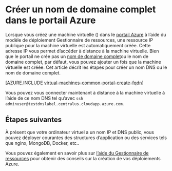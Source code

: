 <properties
   pageTitle="Création de nom de domaine complet pour une machine virtuelle dans Azure portal | Microsoft Azure"
   description="Apprenez à créer un nom de domaine complet ou nom de domaine complet pour un gestionnaire de ressources en fonction de machine virtuelle dans le portail Azure."
   services="virtual-machines-linux"
   documentationCenter=""
   authors="iainfoulds"
   manager="timlt"
   editor="tysonn"
   tags="azure-resource-manager"/>

<tags
   ms.service="virtual-machines-linux"
   ms.devlang="na"
   ms.topic="article"
   ms.tgt_pltfrm="vm-linux"
   ms.workload="infrastructure-services"
   ms.date="08/23/2016"
   ms.author="iainfou"/>

# <a name="create-a-fully-qualified-domain-name-in-the-azure-portal"></a>Créer un nom de domaine complet dans le portail Azure
Lorsque vous créez une machine virtuelle () dans le [portail Azure](https://portal.azure.com) à l’aide du modèle de déploiement Gestionnaire de ressources, une ressource IP publique pour la machine virtuelle est automatiquement créée. Cette adresse IP vous permet d’accéder à distance à la machine virtuelle. Bien que le portail ne crée pas un [nom de domaine complet](https://en.wikipedia.org/wiki/Fully_qualified_domain_name)ou le nom de domaine complet, par défaut, vous pouvez ajouter un fois que la machine virtuelle est créée. Cet article décrit les étapes pour créer un nom DNS ou le nom de domaine complet.

[AZURE.INCLUDE [virtual-machines-common-portal-create-fqdn](../../includes/virtual-machines-common-portal-create-fqdn.md)]

Vous pouvez vous connecter maintenant à distance à la machine virtuelle à l’aide de ce nom DNS tel qu’avec `ssh adminuser@testdnslabel.centralus.cloudapp.azure.com`.

## <a name="next-steps"></a>Étapes suivantes
À présent que votre ordinateur virtuel a un nom IP et DNS public, vous pouvez déployer courantes des structures d’application ou des services tels que nginx, MongoDB, Docker, etc..

Vous pouvez également en savoir plus sur [l’aide du Gestionnaire de ressources](../azure-resource-manager/resource-group-overview.md) pour obtenir des conseils sur la création de vos déploiements Azure.